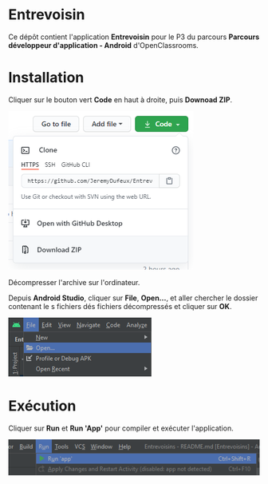 # Entrevoisin

Ce dépôt contient l'application **Entrevoisin** pour le P3 du parcours **Parcours développeur d'application - Android** d'OpenClassrooms.

# Installation

Cliquer sur le bouton vert **Code** en haut à droite, puis **Downoad ZIP**.

![Download.png](Screenshot/Download.png)

Décompresser l'archive sur l'ordinateur.

Depuis **Android Studio**, cliquer sur **File**, **Open...**, et aller chercher le dossier contenant le s fichiers dés fichiers décompressés et cliquer sur **OK**.

![Open.png](Screenshot/Open.png)

# Exécution

Cliquer sur **Run** et **Run 'App'** pour compiler et exécuter l'application.

![Run.png](Screenshot/Run.png)